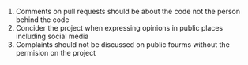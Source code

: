 1. Comments on pull requests should be about the code not the person behind the code
2. Concider the project when expressing opinions in public places including social media
3. Complaints should not be discussed on public fourms without the permision on the project

